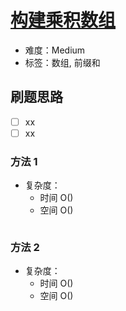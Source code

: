 # [构建乘积数组](https://leetcode-cn.com/problems/gou-jian-cheng-ji-shu-zu-lcof/)

- 难度：Medium
- 标签：数组, 前缀和

## 刷题思路

- [ ] xx
- [ ] xx

### 方法 1

- 复杂度：
    - 时间 O()
    - 空间 O()

``` js

```

### 方法 2

- 复杂度：
    - 时间 O()
    - 空间 O()

``` js

```
